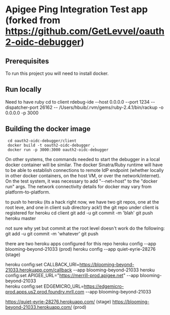 # Apigee Ping Integration Test app (forked from https://github.com/GetLevvel/oauth2-oidc-debugger)

## Prerequisites
To run this project you will need to install docker.

## Run locally
Need to have ruby
cd to client
rdebug-ide --host 0.0.0.0 --port 1234 --dispatcher-port 26162 -- /Users/hbuib/.rvm/gems/ruby-2.4.1/bin/rackup -o 0.0.0.0 -p 3000
 
## Building the docker image
``` 
 cd oauth2-oidc-debugger/client
 docker build -t oauth2-oidc-debugger .
 docker run -p 3000:3000 oauth2-oidc-debugger 
```
On other systems, the commands needed to start the debugger in a local docker container will be similar. The docker Sinatra/Ruby runtime will have to be able to establish connections to remote IdP endpoint (whether locally in other docker containers, on the host VM, or over the network/internet).  On the test system, it was necessary to add "--net=host" to the "docker run" args. The network connectivity details for docker may vary from platform-to-platform.

to push to heroku (its a hack right now, we have two git repos, one at the root leve, and one in client sub directory ack!)
the git repo under client is registered for heroku
cd client
git add -u
git commit -m 'blah'
git push heroku master


not sure why yet but commit at the root level doesn't work
do the following:
git add -u
git commit -m 'whatever'
git push

there are two heroku apps configured for this repo
heroku config --app blooming-beyond-21033 (prod)
heroku config --app quiet-eyrie-28276 (stage)

heroku config:set CALLBACK_URI=https://blooming-beyond-21033.herokuapp.com/callback --app blooming-beyond-21033
heroku config:set APIGEE_URL="https://merrill-prod.apigee.net" --app blooming-beyond-21033   
heroku config:set EDGEMICRO_URL=https://edgemicro-prod.apps.us2.prod.foundry.mrll.com --app blooming-beyond-21033

https://quiet-eyrie-28276.herokuapp.com/ (stage)
https://blooming-beyond-21033.herokuapp.com/ (prod)


